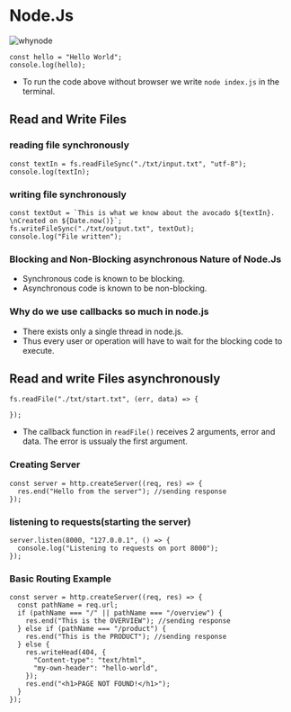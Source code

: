 # Node.Js

![whynode](https://user-images.githubusercontent.com/59168713/185550106-cfbd14bb-c94e-4593-9079-c801966eecd9.png)

```
const hello = "Hello World";
console.log(hello);
```

- To run the code above without browser we write `node index.js` in the terminal.

## Read and Write Files

### reading file synchronously

```
const textIn = fs.readFileSync("./txt/input.txt", "utf-8");
console.log(textIn);
```

### writing file synchronously

```
const textOut = `This is what we know about the avocado ${textIn}. \nCreated on ${Date.now()}`;
fs.writeFileSync("./txt/output.txt", textOut);
console.log("File written");
```

### Blocking and Non-Blocking asynchronous Nature of Node.Js

- Synchronous code is known to be blocking.
- Asynchronous code is known to be non-blocking.

### Why do we use callbacks so much in node.js

- There exists only a single thread in node.js.
- Thus every user or operation will have to wait for the blocking code to execute.

## Read and write Files asynchronously

```
fs.readFile("./txt/start.txt", (err, data) => {

});
```

- The callback function in `readFile()` receives 2 arguments, error and data. The error is ussualy the first argument.

### Creating Server

```
const server = http.createServer((req, res) => {
  res.end("Hello from the server"); //sending response
});
```

### listening to requests(starting the server)

```
server.listen(8000, "127.0.0.1", () => {
  console.log("Listening to requests on port 8000");
});
```

### Basic Routing Example

```
const server = http.createServer((req, res) => {
  const pathName = req.url;
  if (pathName === "/" || pathName === "/overview") {
    res.end("This is the OVERVIEW"); //sending response
  } else if (pathName === "/product") {
    res.end("This is the PRODUCT"); //sending response
  } else {
    res.writeHead(404, {
      "Content-type": "text/html",
      "my-own-header": "hello-world",
    });
    res.end("<h1>PAGE NOT FOUND!</h1>");
  }
});
```
